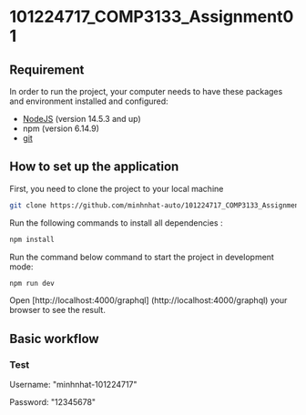 # 101224717_COMP3133_Assignment01

## Requirement

In order to run the project, your computer needs to have these packages and environment installed and configured:
- [NodeJS](https://choosealicense.com/licenses/mit/) (version 14.5.3 and up)
- npm (version 6.14.9)
- [git](https://git-scm.com/downloads)

## How to set up the application
First, you need to clone the project to your local machine

```bash
git clone https://github.com/minhnhat-auto/101224717_COMP3133_Assignment01.git
``` 

Run the following commands to install all dependencies :

```bash
npm install
```

Run the command below command to start the project in development mode:
```bash
npm run dev
```

Open [http://localhost:4000/graphql] (http://localhost:4000/graphql) your browser to see the result.

## Basic workflow
### Test

Username: "minhnhat-101224717"

Password: "12345678"

